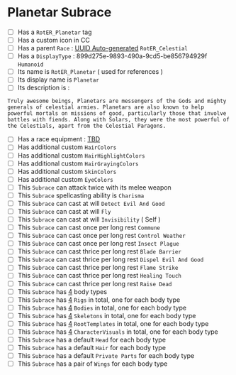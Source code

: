 # Planetar Subrace

- [ ] Has a `RotER_Planetar` tag
- [ ] Has a custom icon in CC
- [ ] Has a parent `Race` : [UUID Auto-generated]() `RotER_Celestial`
- [ ] Has a `DisplayType` : 899d275e-9893-490a-9cd5-be856794929f `Humanoid`
- [ ] Its name is `RotER_Planetar` ( used for references )
- [ ] Its display name is `Planetar`
- [ ] Its description is :
```
Truly awesome beings, Planetars are messengers of the Gods and mighty generals of celestial armies. Planetars are also known to help powerful mortals on missions of good, particularly those that involve battles with fiends. Along with Solars, they were the most powerful of the Celestials, apart from the Celestial Paragons.
```
- [ ] Has a race equipment : [TBD]()
- [ ] Has additional custom `HairColors`
- [ ] Has additional custom `HairHighlightColors`
- [ ] Has additional custom `HairGrayingColors`
- [ ] Has additional custom `SkinColors`
- [ ] Has additional custom `EyeColors`
- [ ] This `Subrace` can attack twice with its melee weapon
- [ ] This `Subrace` spellcasting ability is `Charisma`
- [ ] This `Subrace` can cast at will `Detect Evil And Good`
- [ ] This `Subrace` can cast at will `Fly`
- [ ] This `Subrace` can cast at will `Invisibility` ( Self )
- [ ] This `Subrace` can cast once per long rest `Commune`
- [ ] This `Subrace` can cast once per long rest `Control Weather`
- [ ] This `Subrace` can cast once per long rest `Insect Plague`
- [ ] This `Subrace` can cast thrice per long rest `Blade Barrier`
- [ ] This `Subrace` can cast thrice per long rest `Dispel Evil And Good`
- [ ] This `Subrace` can cast thrice per long rest `Flame Strike`
- [ ] This `Subrace` can cast thrice per long rest `Healing Touch`
- [ ] This `Subrace` can cast thrice per long rest `Raise Dead`
- [ ] This `Subrace` has [4]() body types
- [ ] This `Subrace` has [4]() `Rigs` in total, one for each body type
- [ ] This `Subrace` has [4]() `Bodies` in total, one for each body type
- [ ] This `Subrace` has [4]() `Skeletons` in total, one for each body type
- [ ] This `Subrace` has [4]() `RootTemplates` in total, one for each body type
- [ ] This `Subrace` has [4]() `CharacterVisuals` in total, one for each body type
- [ ] This `Subrace` has a default `Head` for each body type
- [ ] This `Subrace` has a default `Hair` for each body type
- [ ] This `Subrace` has a default `Private Parts` for each body type
- [ ] This `Subrace` has a pair of `Wings` for each body type